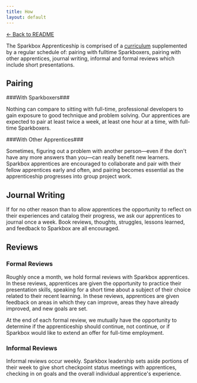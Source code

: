 ```yaml
---
title: How
layout: default
---
```

[← Back to README](/apprenticeships/README.md)

The Sparkbox Apprenticeship is comprised of a [curriculum](/apprenticeships/index.md) supplemented by a regular schedule of: pairing with fulltime Sparkboxers, pairing with other apprentices, journal writing, informal and formal reviews which include short presentations.

## Pairing 

###With Sparkboxers###

Nothing can compare to sitting with full-time, professional developers to gain exposure to good technique and problem solving. Our apprentices are expected to pair at least twice a week, at least one hour at a time, with full-time Sparkboxers.

###With Other Apprentices###

Sometimes, figuring out a problem with another person—even if the don't have any more answers than you—can really benefit new learners. Sparkbox apprentices are encouraged to collaborate and pair with their fellow apprentices early and often, and pairing becomes essential as the apprenticeship progresses into group project work.

## Journal Writing

If for no other reason than to allow apprentices the opportunity to reflect on their experiences and catalog their progress, we ask our apprentices to journal once a week. Book reviews, thoughts, struggles, lessons learned, and feedback to Sparkbox are all encouraged.

## Reviews
### Formal Reviews
Roughly once a month, we hold formal reviews with Sparkbox apprentices. In these reviews, apprentices are given the opportunity to practice their presentation skills, speaking for a short time about a subject of their choice related to their recent learning. In these reviews, apprentices are given feedback on areas in which they can improve, areas they have already improved, and new goals are set. 

At the end of each formal review, we mutually have the opportunity to determine if the apprenticeship should continue, not continue, or if Sparkbox would like to extend an offer for full-time employment.

### Informal Reviews

Informal reviews occur weekly. Sparkbox leadership sets aside portions of their week to give short checkpoint status meetings with apprentices, checking in on goals and the overall individual apprentice's experience.
